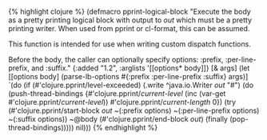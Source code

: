 {% highlight clojure %}
(defmacro pprint-logical-block 
  "Execute the body as a pretty printing logical block with output to *out* which 
must be a pretty printing writer. When used from pprint or cl-format, this can be 
assumed. 

This function is intended for use when writing custom dispatch functions.

Before the body, the caller can optionally specify options: :prefix, :per-line-prefix, 
and :suffix."
  {:added "1.2", :arglists '[[options* body]]}
  [& args]
  (let [[options body] (parse-lb-options #{:prefix :per-line-prefix :suffix} args)]
    `(do (if (#'clojure.pprint/level-exceeded) 
           (.write ^java.io.Writer *out* "#")
           (do 
             (push-thread-bindings {#'clojure.pprint/*current-level*
                                    (inc (var-get #'clojure.pprint/*current-level*))
                                    #'clojure.pprint/*current-length* 0})
             (try  
              (#'clojure.pprint/start-block *out*
                           ~(:prefix options) ~(:per-line-prefix options) ~(:suffix options))
              ~@body
              (#'clojure.pprint/end-block *out*)
              (finally 
               (pop-thread-bindings)))))
         nil)))
{% endhighlight %}
